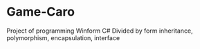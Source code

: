 # Game-Caro
Project of programming Winform C#
Divided by form inheritance, polymorphism, encapsulation, interface
